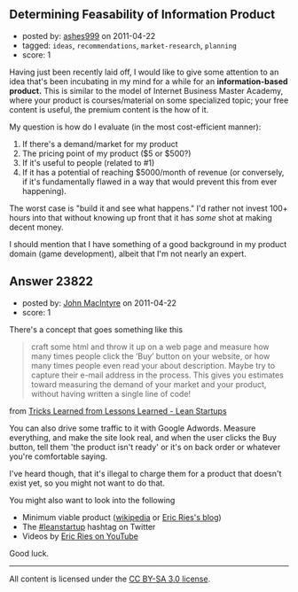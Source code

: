 ## Determining Feasability of Information Product

- posted by: [ashes999](https://stackexchange.com/users/-1/8349-ashes999) on 2011-04-22
- tagged: `ideas`, `recommendations`, `market-research`, `planning`
- score: 1

Having just been recently laid off, I would like to give some attention to an idea that's been incubating in my mind for a while for an **information-based product.** This is similar to the model of Internet Business Master Academy, where your product is courses/material on some specialized topic; your free content is useful, the premium content is the how of it.

My question is how do I evaluate (in the most cost-efficient manner):

1. If there's a demand/market for my product
2. The pricing point of my product ($5 or $500?)
3. If it's useful to people (related to #1)
4. If it has a potential of reaching $5000/month of revenue (or conversely, if it's fundamentally flawed in a way that would prevent this from ever happening).

The worst case is "build it and see what happens." I'd rather not invest 100+ hours into that without knowing up front that it has *some* shot at making decent money.

I should mention that I have something of a good background in my product domain (game development), albeit that I'm not nearly an expert.


## Answer 23822

- posted by: [John MacIntyre](https://stackexchange.com/users/-1/760-john-macintyre) on 2011-04-22
- score: 1

<p>There's a concept that goes something like this</p>

<blockquote>
  <p>craft some html and throw it up on a
  web page and measure how many times
  people click the ‘Buy’ button on your
  website, or how many times people even
  read your about description. Maybe try
  to capture their e-mail address in the
  process. This gives you estimates
  toward measuring the demand of your
  market and your product, without
  having written a single line of code!</p>
</blockquote>

<p>from <a href="http://dewful.com/?p=145" rel="nofollow">Tricks Learned from Lessons Learned - Lean Startups</a></p>

<p>You can also drive some traffic to it with Google Adwords.  Measure everything, and make the site look real, and when the user clicks the Buy button, tell them 'the product isn't ready' or it's on back order or whatever you're comfortable saying.</p>

<p>I've heard though, that it's illegal to charge them for a product that doesn't exist yet, so you might not want to do that.</p>

<p>You might also want to look into the following</p>

<ul>
<li>Minimum viable product (<a href="http://en.wikipedia.org/wiki/Minimum_viable_product" rel="nofollow">wikipedia</a> or <a href="http://www.startuplessonslearned.com/2009/08/minimum-viable-product-guide.html" rel="nofollow">Eric Ries's blog</a>) </li>
<li>The <a href="http://twitter.com/#!/search/#leanstartup" rel="nofollow">#leanstartup</a> hashtag on Twitter </li>
<li>Videos by <a href="http://www.youtube.com/results?search_query=eric%20ries&amp;aq=f" rel="nofollow">Eric Ries on YouTube</a></li>
</ul>

<p>Good luck.</p>




---

All content is licensed under the [CC BY-SA 3.0 license](https://creativecommons.org/licenses/by-sa/3.0/).
